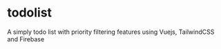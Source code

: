 # todolist

A simply todo list with priority filtering features
using Vuejs, TailwindCSS and Firebase
